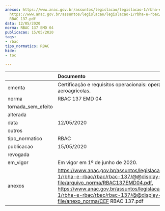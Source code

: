```yaml
---
anexos: https://www.anac.gov.br/assuntos/legislacao/legislacao-1/rbha-e-rbac/rbac/rbac-137/@@display-file/arquivo_norma/RBAC137EMD04.pdf,
  https://www.anac.gov.br/assuntos/legislacao/legislacao-1/rbha-e-rbac/rbac/rbac-137/@@display-file/anexo_norma/CEF
  RBAC 137.pdf
data: 12/05/2020
norma: RBAC 137 EMD 04
publicacao: 15/05/2020
tags:
- rbac
tipo_normatico: RBAC
hide: 
- toc 
 
---
```


|                    | Documento                                                                                                                                                                                                                                                        |
|:-------------------|:-----------------------------------------------------------------------------------------------------------------------------------------------------------------------------------------------------------------------------------------------------------------|
| ementa             | Certificação e requisitos operacionais: operações aeroagrícolas.                                                                                                                                                                                                 |
| norma              | RBAC 137 EMD 04                                                                                                                                                                                                                                                  |
| tornada_sem_efeito |                                                                                                                                                                                                                                                                  |
| alterada           |                                                                                                                                                                                                                                                                  |
| data               | 12/05/2020                                                                                                                                                                                                                                                       |
| outros             |                                                                                                                                                                                                                                                                  |
| tipo_normatico     | RBAC                                                                                                                                                                                                                                                             |
| publicacao         | 15/05/2020                                                                                                                                                                                                                                                       |
| revogada           |                                                                                                                                                                                                                                                                  |
| em_vigor           | Em vigor em 1º de junho de 2020.                                                                                                                                                                                                                                 |
| anexos             | https://www.anac.gov.br/assuntos/legislacao/legislacao-1/rbha-e-rbac/rbac/rbac-137/@@display-file/arquivo_norma/RBAC137EMD04.pdf, https://www.anac.gov.br/assuntos/legislacao/legislacao-1/rbha-e-rbac/rbac/rbac-137/@@display-file/anexo_norma/CEF RBAC 137.pdf |